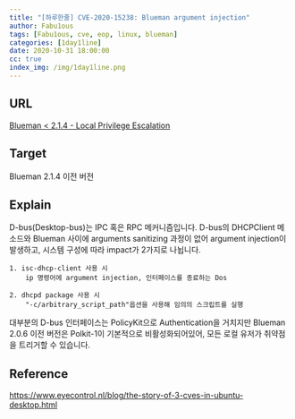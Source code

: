 ```yaml
---
title: "[하루한줄] CVE-2020-15238: Blueman argument injection"
author: Fabu1ous
tags: [Fabu1ous, cve, eop, linux, blueman]
categories: [1day1line]
date: 2020-10-31 18:00:00
cc: true
index_img: /img/1day1line.png
---
```




## URL

[Blueman < 2.1.4 - Local Privilege Escalation](https://www.exploit-db.com/exploits/48963)



## Target

Blueman 2.1.4 이전 버전



## Explain

D-bus(Desktop-bus)는 IPC 혹은 RPC 메커니즘입니다. D-bus의 DHCPClient 메소드와 Blueman 사이에 arguments sanitizing 과정이 없어 argument injection이 발생하고, 시스템 구성에 따라 impact가 2가지로 나뉩니다. 

```
1. isc-dhcp-client 사용 시
	ip 명령어에 argument injection, 인터페이스를 종료하는 Dos

2. dhcpd package 사용 시
	"-c/arbitrary_script_path"옵션을 사용해 임의의 스크립트를 실행
```

대부분의  D-bus 인터페이스는 PolicyKit으로 Authentication을 거치지만 Blueman 2.0.6 이전 버전은 Polkit-1이 기본적으로 비활성화되어있어, 모든 로컬 유저가 취약점을 트리거할 수 있습니다. 



## Reference

https://www.eyecontrol.nl/blog/the-story-of-3-cves-in-ubuntu-desktop.html